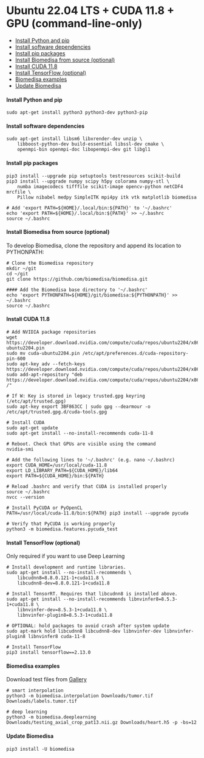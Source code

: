 # Ubuntu 22.04 LTS + CUDA 11.8 + GPU (command-line-only)

- [Install Python and pip](#install-python-and-pip)
- [Install software dependencies](#install-software-dependencies)
- [Install pip packages](#install-pip-packages)
- [Install Biomedisa from source (optional)](#install-biomedisa-from-source-optional)
- [Install CUDA 11.8](#install-cuda-11.8)
- [Install TensorFlow (optional)](#install-tensorflow-optional)
- [Biomedisa examples](#biomedisa-examples)
- [Update Biomedisa](#update-biomedisa)

#### Install Python and pip
```
sudo apt-get install python3 python3-dev python3-pip
```

#### Install software dependencies
```
sudo apt-get install libsm6 libxrender-dev unzip \
    libboost-python-dev build-essential libssl-dev cmake \
    openmpi-bin openmpi-doc libopenmpi-dev git libgl1
```

#### Install pip packages
```
pip3 install --upgrade pip setuptools testresources scikit-build
pip3 install --upgrade numpy scipy h5py colorama numpy-stl \
    numba imagecodecs tifffile scikit-image opencv-python netCDF4 mrcfile \
    Pillow nibabel medpy SimpleITK mpi4py itk vtk matplotlib biomedisa

# Add 'export PATH=${HOME}/.local/bin:${PATH}' to '~/.bashrc'
echo 'export PATH=${HOME}/.local/bin:${PATH}' >> ~/.bashrc
source ~/.bashrc
```

#### Install Biomedisa from source (optional)
To develop Biomedisa, clone the repository and append its location to PYTHONPATH:
```
# Clone the Biomedisa repository
mkdir ~/git
cd ~/git
git clone https://github.com/biomedisa/biomedisa.git

#### Add the Biomedisa base directory to '~/.bashrc'
echo 'export PYTHONPATH=${HOME}/git/biomedisa:${PYTHONPATH}' >> ~/.bashrc
source ~/.bashrc
```

#### Install CUDA 11.8
```
# Add NVIDIA package repositories
wget https://developer.download.nvidia.com/compute/cuda/repos/ubuntu2204/x86_64/cuda-ubuntu2204.pin
sudo mv cuda-ubuntu2204.pin /etc/apt/preferences.d/cuda-repository-pin-600
sudo apt-key adv --fetch-keys https://developer.download.nvidia.com/compute/cuda/repos/ubuntu2204/x86_64/3bf863cc.pub
sudo add-apt-repository "deb https://developer.download.nvidia.com/compute/cuda/repos/ubuntu2204/x86_64/ /"

# If W: Key is stored in legacy trusted.gpg keyring (/etc/apt/trusted.gpg)
sudo apt-key export 3BF863CC | sudo gpg --dearmour -o /etc/apt/trusted.gpg.d/cuda-tools.gpg

# Install CUDA
sudo apt-get update
sudo apt-get install --no-install-recommends cuda-11-8

# Reboot. Check that GPUs are visible using the command
nvidia-smi

# Add the following lines to '~/.bashrc' (e.g. nano ~/.bashrc)
export CUDA_HOME=/usr/local/cuda-11.8
export LD_LIBRARY_PATH=${CUDA_HOME}/lib64
export PATH=${CUDA_HOME}/bin:${PATH}

# Reload .bashrc and verify that CUDA is installed properly
source ~/.bashrc
nvcc --version

# Install PyCUDA or PyOpenCL
PATH=/usr/local/cuda-11.8/bin:${PATH} pip3 install --upgrade pycuda

# Verify that PyCUDA is working properly
python3 -m biomedisa.features.pycuda_test
```

#### Install TensorFlow (optional)
Only required if you want to use Deep Learning
```
# Install development and runtime libraries.
sudo apt-get install --no-install-recommends \
    libcudnn8=8.8.0.121-1+cuda11.8 \
    libcudnn8-dev=8.8.0.121-1+cuda11.8

# Install TensorRT. Requires that libcudnn8 is installed above.
sudo apt-get install --no-install-recommends libnvinfer8=8.5.3-1+cuda11.8 \
    libnvinfer-dev=8.5.3-1+cuda11.8 \
    libnvinfer-plugin8=8.5.3-1+cuda11.8

# OPTIONAL: hold packages to avoid crash after system update
sudo apt-mark hold libcudnn8 libcudnn8-dev libnvinfer-dev libnvinfer-plugin8 libnvinfer8 cuda-11-8

# Install TensorFlow
pip3 install tensorflow==2.13.0
```

#### Biomedisa examples
Download test files from [Gallery](https://biomedisa.info/gallery/)
```
# smart interpolation
python3 -m biomedisa.interpolation Downloads/tumor.tif Downloads/labels.tumor.tif

# deep learning
python3 -m biomedisa.deeplearning Downloads/testing_axial_crop_pat13.nii.gz Downloads/heart.h5 -p -bs=12
```

#### Update Biomedisa
```
pip3 install -U biomedisa
```
